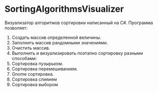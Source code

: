 # SortingAlgorithmsVisualizer
Визуализатор алгоритмов сортировки написанный на C#.
Программа позволяет:
1. Создать массив определенной величины.
2. Заполнить массив рандомными значениями.
3. Очистить массив.
4. Выполнить и визуализировать поэтапно сортировку разными способами:
1. Сортировка пузырьком.
2. Сортировка перемешиванием.
3. Gnome сортировка.
4. Сортировка слияием
5. Сортировка выбором
